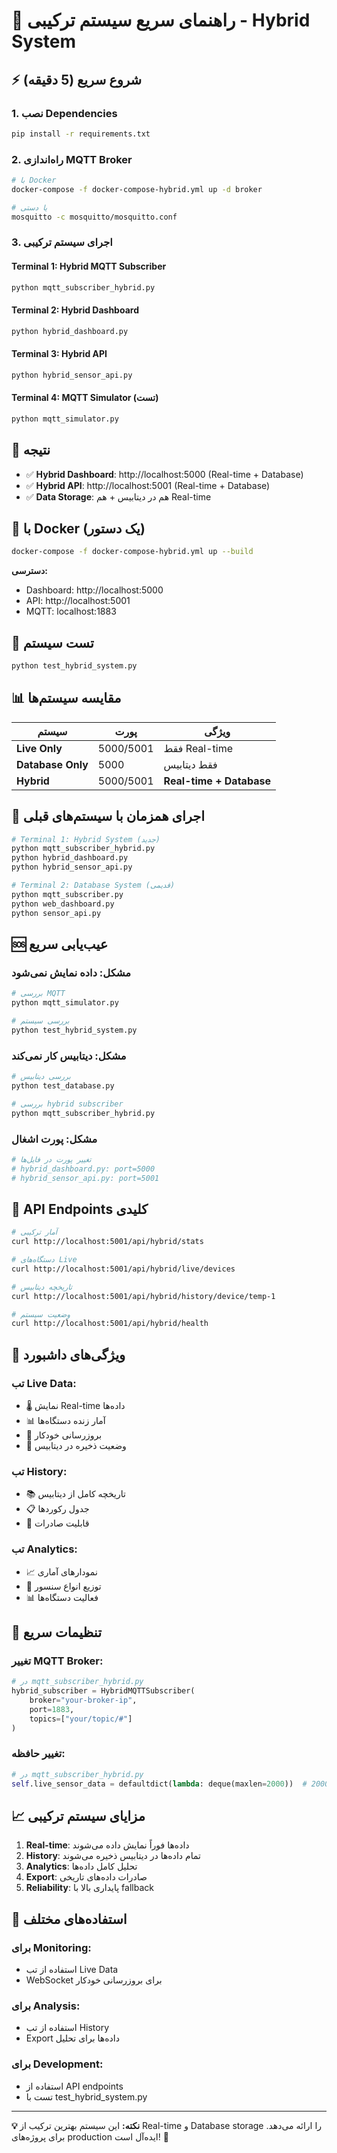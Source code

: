 # 🚀 راهنمای سریع سیستم ترکیبی - Hybrid System

## ⚡ شروع سریع (5 دقیقه)

### 1. نصب Dependencies
```bash
pip install -r requirements.txt
```

### 2. راه‌اندازی MQTT Broker
```bash
# با Docker
docker-compose -f docker-compose-hybrid.yml up -d broker

# یا دستی
mosquitto -c mosquitto/mosquitto.conf
```

### 3. اجرای سیستم ترکیبی

#### Terminal 1: Hybrid MQTT Subscriber
```bash
python mqtt_subscriber_hybrid.py
```

#### Terminal 2: Hybrid Dashboard
```bash
python hybrid_dashboard.py
```

#### Terminal 3: Hybrid API
```bash
python hybrid_sensor_api.py
```

#### Terminal 4: MQTT Simulator (تست)
```bash
python mqtt_simulator.py
```

## 🎯 نتیجه

- ✅ **Hybrid Dashboard**: http://localhost:5000 (Real-time + Database)
- ✅ **Hybrid API**: http://localhost:5001 (Real-time + Database)
- ✅ **Data Storage**: هم در دیتابیس + هم Real-time

## 🐳 با Docker (یک دستور)

```bash
docker-compose -f docker-compose-hybrid.yml up --build
```

**دسترسی:**
- Dashboard: http://localhost:5000
- API: http://localhost:5001
- MQTT: localhost:1883

## 🧪 تست سیستم

```bash
python test_hybrid_system.py
```

## 📊 مقایسه سیستم‌ها

| سیستم | پورت | ویژگی |
|--------|------|--------|
| **Live Only** | 5000/5001 | فقط Real-time |
| **Database Only** | 5000 | فقط دیتابیس |
| **Hybrid** | 5000/5001 | **Real-time + Database** |

## 🔄 اجرای همزمان با سیستم‌های قبلی

```bash
# Terminal 1: Hybrid System (جدید)
python mqtt_subscriber_hybrid.py
python hybrid_dashboard.py
python hybrid_sensor_api.py

# Terminal 2: Database System (قدیمی)
python mqtt_subscriber.py
python web_dashboard.py
python sensor_api.py
```

## 🆘 عیب‌یابی سریع

### مشکل: داده نمایش نمی‌شود
```bash
# بررسی MQTT
python mqtt_simulator.py

# بررسی سیستم
python test_hybrid_system.py
```

### مشکل: دیتابیس کار نمی‌کند
```bash
# بررسی دیتابیس
python test_database.py

# بررسی hybrid subscriber
python mqtt_subscriber_hybrid.py
```

### مشکل: پورت اشغال
```bash
# تغییر پورت در فایل‌ها
# hybrid_dashboard.py: port=5000
# hybrid_sensor_api.py: port=5001
```

## 📱 API Endpoints کلیدی

```bash
# آمار ترکیبی
curl http://localhost:5001/api/hybrid/stats

# دستگاه‌های Live
curl http://localhost:5001/api/hybrid/live/devices

# تاریخچه دیتابیس
curl http://localhost:5001/api/hybrid/history/device/temp-1

# وضعیت سیستم
curl http://localhost:5001/api/hybrid/health
```

## 🎨 ویژگی‌های داشبورد

### تب Live Data:
- 🌡️ نمایش Real-time داده‌ها
- 📊 آمار زنده دستگاه‌ها
- 🔄 بروزرسانی خودکار
- 💾 وضعیت ذخیره در دیتابیس

### تب History:
- 📚 تاریخچه کامل از دیتابیس
- 📋 جدول رکوردها
- 💾 قابلیت صادرات

### تب Analytics:
- 📈 نمودارهای آماری
- 🥧 توزیع انواع سنسور
- 📊 فعالیت دستگاه‌ها

## 🔧 تنظیمات سریع

### تغییر MQTT Broker:
```python
# در mqtt_subscriber_hybrid.py
hybrid_subscriber = HybridMQTTSubscriber(
    broker="your-broker-ip",
    port=1883,
    topics=["your/topic/#"]
)
```

### تغییر حافظه:
```python
# در mqtt_subscriber_hybrid.py
self.live_sensor_data = defaultdict(lambda: deque(maxlen=2000))  # تغییر از 1000 به 2000
```

## 📈 مزایای سیستم ترکیبی

1. **Real-time**: داده‌ها فوراً نمایش داده می‌شوند
2. **History**: تمام داده‌ها در دیتابیس ذخیره می‌شوند
3. **Analytics**: تحلیل کامل داده‌ها
4. **Export**: صادرات داده‌های تاریخی
5. **Reliability**: پایداری بالا با fallback

## 🎯 استفاده‌های مختلف

### برای Monitoring:
- استفاده از تب Live Data
- WebSocket برای بروزرسانی خودکار

### برای Analysis:
- استفاده از تب History
- Export داده‌ها برای تحلیل

### برای Development:
- استفاده از API endpoints
- تست با test_hybrid_system.py

---

**💡 نکته:** این سیستم بهترین ترکیب از Real-time و Database storage را ارائه می‌دهد. برای پروژه‌های production ایده‌آل است! 🎉
